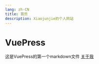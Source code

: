 ```yaml
---
lang: zh-CN
title: 首页
description: Xiaojunjie的个人网站
---
```


# VuePress

这是VuePress的第一个markdown文件
 [关于我]("/../AboutMe.md")